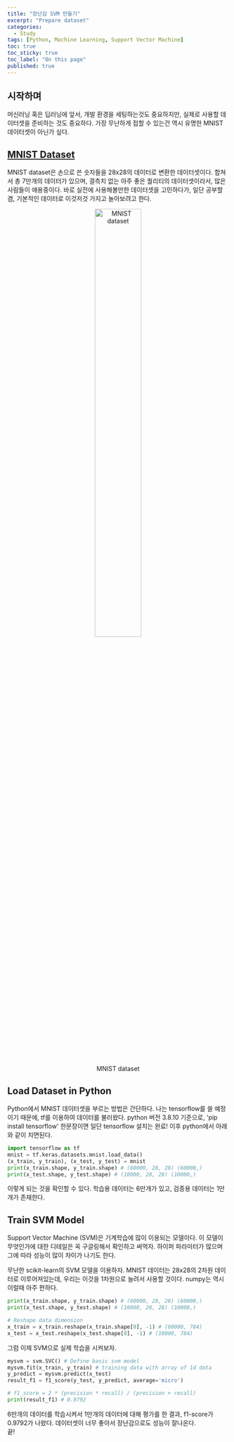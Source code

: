 ```yaml
---
title: "장난감 SVM 만들기"
excerpt: "Prepare dataset"
categories:
  - Study
tags: [Python, Machine Learning, Support Vector Machine]
toc: true
toc_sticky: true
toc_label: "On this page"
published: true
---
```

## 시작하며
머신러닝 혹은 딥러닝에 앞서, 개발 환경을 세팅하는것도 중요하지만, 실제로 사용할 데이터셋을 준비하는 것도 중요하다.
가장 무난하게 접할 수 있는건 역시 유명한 MNIST 데이터셋이 아닌가 싶다.

## [MNIST Dataset](https://ko.wikipedia.org/wiki/MNIST_%EB%8D%B0%EC%9D%B4%ED%84%B0%EB%B2%A0%EC%9D%B4%EC%8A%A4)
MNIST dataset은 손으로 쓴 숫자들을 28x28의 데이터로 변환한 데이터셋이다. 합쳐서 총 7만개의 데이터가 있으며, 결측치 없는 아주 좋은 퀄리티의 데이터셋이라서,
많은 사람들이 애용중이다. 바로 실전에 사용해볼만한 데이터셋을 고민하다가, 일단 공부할 겸, 기본적인 데이터로 이것저것 가지고 놀아보려고 한다.

<a name="Fig1"></a>
<center>
	<figure> <img src="https://www.researchgate.net/profile/Steven-Young-5/publication/306056875/figure/fig1/AS:393921575309346@1470929630835/Example-images-from-the-MNIST-dataset.png" alt="MNIST dataset" style="width:50%;"/>
    <figcaption>MNIST dataset</figcaption>
    </figure>
</center>

## Load Dataset in Python
Python에서 MNIST 데이터셋을 부르는 방법은 간단하다. 나는 tensorflow를 쓸 예정이기 때문에, tf를 이용하여 데이터를 불러왔다.
python 버전 3.8.10 기준으로, 'pip install tensorflow' 한문장이면 일단 tensorflow 설치는 완료! 이후 python에서 아래와 같이 치면된다.
```python
import tensorflow as tf
mnist = tf.keras.datasets.mnist.load_data()
(x_train, y_train), (x_test, y_test) = mnist
print(x_train.shape, y_train.shape) # (60000, 28, 28) (60000,)
print(x_test.shape, y_test.shape) # (10000, 28, 28) (10000,)
```
이렇게 되는 것을 확인할 수 있다. 학습용 데이터는 6만개가 있고, 검증용 데이터는 1만개가 존재한다.

## Train SVM Model
Support Vector Machine (SVM)은 기계학습에 많이 이용되는 모델이다. 이 모델이 무엇인가에 대한 디테일은 꼭 구글링해서 확인하고 써먹자. 하이퍼 파라미터가 많으며 그에 따라 성능이 많이 차이가 나기도 한다.

무난한 scikit-learn의 SVM 모델을 이용하자. MNIST 데이터는 28x28의 2차원 데이터로 이루어져있는데, 우리는 이것을 1차원으로 늘려서 사용할 것이다.
numpy는 역시 이럴때 아주 편하다.

```python
print(x_train.shape, y_train.shape) # (60000, 28, 28) (60000,)
print(x_test.shape, y_test.shape) # (10000, 28, 28) (10000,)

# Reshape data dimension
x_train = x_train.reshape(x_train.shape[0], -1) # (60000, 784)
x_test = x_test.reshape(x_test.shape[0], -1) # (10000, 784)
```

그럼 이제 SVM으로 실제 학습을 시켜보자. 

```python
mysvm = svm.SVC() # Define basic svm model
mysvm.fit(x_train, y_train) # training data with array of 1d data
y_predict = mysvm.predict(x_test)
result_f1 = f1_score(y_test, y_predict, average='micro')

# f1_score = 2 * (precision * recall) / (precision + recall)
print(result_f1) # 0.9792
```

6만개의 데이터를 학습시켜서 1만개의 데이터에 대해 평가를 한 결과, f1-score가 0.9792가 나왔다. 데이터셋이 너무 좋아서 장난감으로도 성능이 잘나온다.  
끝! 